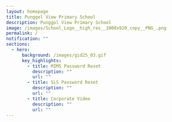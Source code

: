 ```yaml
---
layout: homepage
title: Punggol View Primary School
description: Punggol View Primary School
image: /images/School_Logo__high_res__1000x920_copy__PNG_.png
permalink: /
notification: ""
sections:
  - hero:
      background: /images/gid25_03.gif
      key_highlights:
        - title: MIMS Password Reset
          description: ""
          url: ""
        - title: SLS Password Reset
          description: ""
          url: ""
        - title: Corporate Video
          description: ""
          url: ""
---
```

